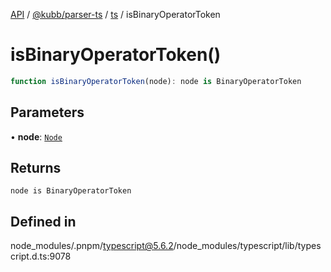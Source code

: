 [API](../../../../../packages.md) / [@kubb/parser-ts](../../../index.md) / [ts](../index.md) / isBinaryOperatorToken

# isBinaryOperatorToken()

```ts
function isBinaryOperatorToken(node): node is BinaryOperatorToken
```

## Parameters

• **node**: [`Node`](../interfaces/Node.md)

## Returns

`node is BinaryOperatorToken`

## Defined in

node\_modules/.pnpm/typescript@5.6.2/node\_modules/typescript/lib/typescript.d.ts:9078
